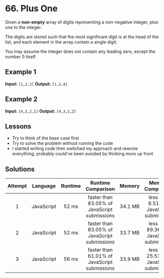 # 66. Plus One

Given a **non-empty** array of digits representing a non-negative integer, plus one to the integer.

The digits are stored such that the most significant digit is at the head of the list, and each element in the array contain a single digit.

You may assume the integer does not contain any leading zero, except the number 0 itself.

## Example 1

**Input:** `[1,2,3]`
**Output:** `[1,2,4]`

## Example 2

**Input:** `[4,3,2,1]`
**Output:** `[4,3,2,2]`

## Lessons

- Try to think of the base case first
- Try to solve the problem without running the code
- I started writing code then switched my approach and rewrote everything; probably could've been avoided by thinking more up front

## Solutions

|Attempt|Language|Runtime|Runtime Comparison|Memory|Memory Comparison|
|:-:|:-:|:-:|:-:|:-:|:-:|
|1|JavaScript|52 ms|faster than 83.05% of JavaScript submissions|34.1 MB|less than 8.51% of JavaScript submissions|
|2|JavaScript|52 ms|faster than 83.05% of JavaScript submissions|33.7 MB|less than 89.36% of JavaScript submissions|
|3|JavaScript|56 ms|faster than 61.01% of JavaScript submissions|33.9 MB|less than 25.53% of JavaScript submissions|
